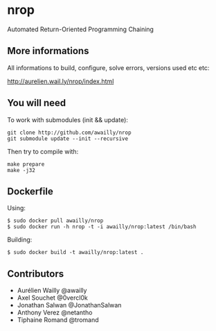 nrop
====

Automated Return-Oriented Programming Chaining

More informations
-----------------

All informations to build, configure, solve errors, versions used etc etc:

http://aurelien.wail.ly/nrop/index.html

You will need
-------------

To work with submodules (init && update):

    git clone http://github.com/awailly/nrop
    git submodule update --init --recursive

Then try to compile with:

    make prepare
    make -j32

Dockerfile
----------

Using:

    $ sudo docker pull awailly/nrop
    $ sudo docker run -h nrop -t -i awailly/nrop:latest /bin/bash


Building:

    $ sudo docker build -t awailly/nrop:latest .

Contributors
------------

* Aurélien Wailly @awailly
* Axel Souchet @0vercl0k
* Jonathan Salwan @JonathanSalwan
* Anthony Verez @netantho
* Tiphaine Romand @tromand
